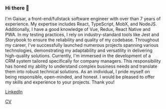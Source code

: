 ### Hi there 👋

I'm Gaisar, a front-end/fullstack software engineer with over than 7 years of experience. My expertise includes React, TypeScript, MobX, and NodeJS. Additionally, I have a good knowledge of Vue, Redux, React Native and PWA. 
In my testing practices, I rely on industry-standard tools like Jest and Storybook to ensure the reliability and quality of my codebase. Throughout my career, I've successfully launched numerous projects spanning various technologies, demonstrating my adaptability and versatility in delivering high-quality solutions.
Currently, I'm immersed in the development of a CRM system tailored specifically for company managers. This responsibility has honed my ability to understand complex business needs and translate them into robust technical solutions.
As an individual, I pride myself on being responsible, open-minded, and honest. I would be pleased to offer my skills and experience to your projects. Thank you!

[LinkedIn](https://www.linkedin.com/in/gaisdav/?locale=en_US)

[CV](https://drive.google.com/file/d/11KKnh488Zi0ZYSktx-sMDmUe3mawN1XY/view?usp=sharing)


<!--
**gaisdav/gaisdav** is a ✨ _special_ ✨ repository because its `README.md` (this file) appears on your GitHub profile.

Here are some ideas to get you started:

- 🔭 I’m currently working on ...
- 🌱 I’m currently learning ...
- 👯 I’m looking to collaborate on ...
- 🤔 I’m looking for help with ...
- 💬 Ask me about ...
- 📫 How to reach me: ...
- 😄 Pronouns: ...
- ⚡ Fun fact: ...
-->
